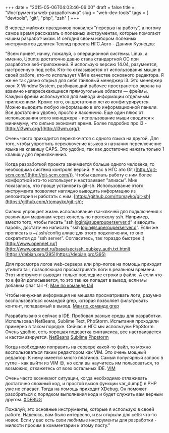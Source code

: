 +++
date = "2015-05-06T04:03:46-06:00"
draft = false
title = "Инструменты web-разработчика"
slug = "web-dev-tools"
tags = [ "devtools", "git", "php", "zsh" ]
+++

В череде майских праздников появился "перерыв на работу”, а потому самое время рассказать о полезных инструментах, которые помогают нашим разработчикам. И сегодня своим набором полезных инструментов делится Техлид проекта НГС.Авто - Даниил Кузнецов:

"Всем привет, начну, пожалуй, с операционной системы. Linux, а именно, Ubuntu достаточно давно стала стандартной ОС при разработке веб-приложений. Я использую версию 14.04, разумеется, настроенную под себя. Кто-то отказывается от использования мыши в своей работе, кто-то использует VIM в качестве основного редактора. Я же не так давно открыл для себя тайловый менеджер i3. Это менеджер окон X Window System, разбивающий рабочее пространство экрана на взаимно непересекающиеся прямоугольные области — фреймы. Каждый фрейм используется для вывода информации отдельным приложением. Кроме того, он достаточно легко конфигурируется. Можно выводить любую информацию в его информационной панели. Все достаточно удобно, просто и лаконично. Еще один плюс от использования этого менеджера - использование мыши сводится к минимуму, что сильно экономит время.
Более подробно про i3 - [http://i3wm.org/](http://i3wm.org/);

Очень часто приходится переключатся с одного языка на другой. Для того, чтобы упростить переключение языков я назначил переключение языка на клавишу CAPS. Это удобно, так как достаточно нажать только 1 клавишу для переключения.

Когда разработкой проекта занимается больше одного человека, то необходима система контроля версий. У нас в НГС это Git ([http://git-scm.com/](http://git-scm.com/)). Чтобы сделать работу с ним более комфортной кто-то использует и настраивает "алиасы”. Мне показалось, что проще установить git-sh. Использование этого инструмента позволяет наглядно выводить информацию из репозитория и работать с ним:
[https://github.com/rtomayko/git-sh](https://github.com/rtomayko/git-sh);

Сильно упрощает жизнь использование rsa-ключей для подключения к различным машинам через консоль по протоколу ssh. Например, вместо того, чтобы писать "ssh login@superpuperserver.d” и вводить пароль, достаточно написать "ssh login@superpuperserver.d”. Если же прописать в ~/.ssh/config алиас для этого подключения, то оно сократится до "ssh server”. Согласитесь, так гораздо быстрее :)
[http://www.opennet.ru/](http://www.opennet.ru/base/sec/ssh_pubkey_auth.txt.html)
[https://debian.pro/395](https://debian.pro/395)

Для просмотра логов web-сервера или php-логов на помощь приходит утилита tail, позволяющая просматривать логи в реальном времени. Этот инструмент выводит только последние строки в файле. А если что-то в файл дописывается, то это так же попадет в вывод, если мы добавим флаг tail -f;
[Ман по команде tail](http://manpages.ubuntu.com/manpages/intrepid/man1/tail)

Чтобы ненужная информация не мешала просматривать логи, разумно воспользоваться командой grep, которая позволяет фильтровать контент, попадаемый в вывод.
[Ман по команде grep](http://manpages.ubuntu.com/manpages/utopic/en/man1/grep)

Разрабатываю я сейчас в IDE. Пробовал разные среды для разработки. Использовал NetBeans, Sublime Text, PhpStorm. Испытания проходили примерно в таком порядке. Сейчас в НГС мы используем PhpStorm. Очень удобно, есть хорошая подсветка синтаксиса, все настраивается и кастомизируется.
[NetBeans](https://netbeans.org/)
[Sublime](http://www.sublimetext.com/)
[Phpstorm](https://www.jetbrains.com/phpstorm/)


Когда необходимо поправить на сервере какой-то файл, то можно воспользоваться таким редактором как VIM. Это очень мощный редактор. К нему имеется много плагинов. Самый популярный запрос в гугле - как выйти из VIM 😊, но если вы научитесь им пользоваться, то возможно, откажетесь от всех остальных IDE.
[VIM](https://ru.wikibooks.org/wiki/Vim)

Очень часто возникают ситуации, когда необходимо отлаживать достаточно сложный код, и простой вызов функции var_dump() в PHP уже не спасает. Тогда на помощь приходит XDebug. Он поможет разобраться с порядком выполнения кода и будет служить вам верным другом.
[XDEBUG](http://xdebug.org/)

Пожалуй, это основные инструменты, которые я использую в своей работе. Надеюсь, вам было интересно, и вы открыли для себя что-то новое. Если у вас есть свои любимые инструменты для разработки - милости просим в комментарии к этому посту.”